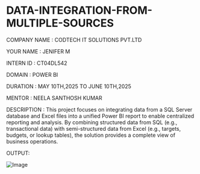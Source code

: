 # DATA-INTEGRATION-FROM-MULTIPLE-SOURCES

COMPANY NAME : CODTECH IT SOLUTIONS PVT.LTD

YOUR NAME : JENIFER M

INTERN ID : CT04DL542

DOMAIN : POWER BI

DURATION : MAY 10TH,2025 TO JUNE 10TH,2025

MENTOR : NEELA SANTHOSH KUMAR

DESCRIPTION : This project focuses on integrating data from a SQL Server database and Excel files into a unified Power BI report to enable centralized reporting and analysis.
By combining structured data from SQL (e.g., transactional data) with semi-structured data from Excel (e.g., targets, budgets, or lookup tables), the solution provides a complete view of business operations.

OUTPUT:

![Image](https://github.com/user-attachments/assets/43096918-0d6a-4d86-9642-e76c7f6f73a4)
